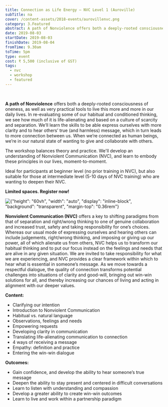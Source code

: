 ```yaml
---
title: Connection as Life Energy – NVC Level 1 (Auroville)
subTitle: na
cover: /content-assets/2018-events/aurovillenvc.png
category: 3.Featured
abstract: A path of Nonviolence offers both a deeply-rooted consciousness of oneness, as well as very practical tools to live this more and more in our daily lives. In re-evaluating some of our habitual and conditioned thinking, we see how much of it is life-alienating and based on a culture of scarcity and separation. We’ll learn the skills to be able express ourselves with more clarity and to hear others’ true (and harmless) message, which in turn leads to more connection between us. When we’re connected as human beings, we’re in our natural state of wanting to give and collaborate with others.
date: 2019-08-03
startDate: 2019-08-03
finishDate: 2019-08-04
fromTime: 9.30am
toTime: 5pm
type: event
cost: ₹ 5,500 (inclusive of GST)
tags:
  - nvc
  - workshop
  - featured
---
```


&nbsp;

**A path of Nonviolence** offers both a deeply-rooted consciousness of oneness, as well as very practical tools to live this more and more in our daily lives. In re-evaluating some of our habitual and conditioned thinking, we see how much of it is life-alienating and based on a culture of scarcity and separation. We’ll learn the skills to be able express ourselves with more clarity and to hear others’ true (and harmless) message, which in turn leads to more connection between us. When we’re connected as human beings, we’re in our natural state of wanting to give and collaborate with others.

The workshop balances theory and practice. We'll develop an understanding of Nonviolent Communication (NVC), and learn to embody these principles in our lives, moment-to-moment.

Ideal for participants at beginner level (no prior training in NVC), but also suitable for those at intermediate level (5-10 days of NVC training) who are wanting to deepen their NVC.

**Limited spaces. Register now!**

![{"height": "60vh", "width": "auto", "display": "inline-block", "background": "transparent", "margin-top": "0.36rem"}](/content-assets/generic-posters/nvc-intro_800X1200.jpg)

**Nonviolent Communication (NVC)** offers a key to shifting paradigms from that of separation and right/wrong thinking to one of genuine collaboration and increased trust, safety and taking responsibility for one’s choices.
Whereas our usual mode of expressing ourselves and hearing others can include judgements, right/wrong thinking, and imposing or giving up our power, all of which alienate us from others, NVC helps us to transform our habitual thinking and to put our focus instead on the feelings and needs that are alive in any given situation. We are invited to take responsibility for what we are experiencing, and NVC provides a clear framework within which to hear what is essential in someone’s message. As we move towards a respectful dialogue, the quality of connection transforms potential challenges into situations of clarity and good-will, bringing out win-win solutions for all, and thereby increasing our chances of living and acting in alignment with our deeper values.

**Content:**

- Clarifying our intention
- Introduction to Nonviolent Communication
- Habitual vs. natural language
- Observations, feelings and needs
- Empowering requests
- Developing clarity in communication
- Translating life-alienating communication to connection
- 4 ways of receiving a message
- Empathy: definition and practice
- Entering the win-win dialogue

**Outcomes:**

- Gain confidence, and develop the ability to hear someone’s true message
- Deepen the ability to stay present and centered in difficult conversations
- Learn to listen with understanding and compassion
- Develop a greater ability to create win-win outcomes
- Learn to live and work within a partnership paradigm
